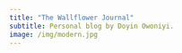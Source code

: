 ```yaml
---
title: "The Wallflower Journal"
subtitle: Personal blog by Doyin Owoniyi.
image: /img/modern.jpg
---
```



